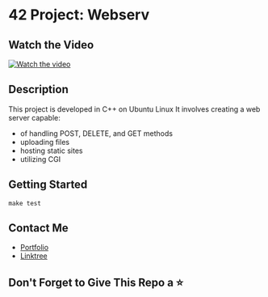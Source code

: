 # 42 Project: Webserv

## Watch the Video
[![Watch the video](aa.png)](https://andreianghi.ddns.net/Assets/img/progetti/1724.webm)

## Description
This project is developed in C++ on Ubuntu Linux
It involves creating a web server capable:
- of handling POST, DELETE, and GET methods
- uploading files
- hosting static sites
- utilizing CGI

## Getting Started
```
make test
```

## Contact Me
- [Portfolio](https://andreianghi.ddns.net)
- [Linktree](https://socialandreianghi.ddns.net)

## Don't Forget to Give This Repo a ⭐